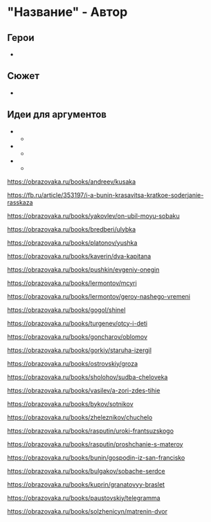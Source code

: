 "Название" - Автор
====================================================


Герои
----------------------------------------------------

* 

Сюжет
----------------------------------------------------

*

Идеи для аргументов
----------------------------------------------------

- *

- *

- *


<!-- https://litrekon.ru/kratkie-soderzhaniya/peschanaya-uchitelnitsa-i-otzyv-dlya-chitatelskogo-dnevnika-a-p-platonov/ -->

<!-- https://obrazovaka.ru/books/kuprin/chudesnyy-doktor -->

https://obrazovaka.ru/books/andreev/kusaka

https://fb.ru/article/353197/i-a-bunin-krasavitsa-kratkoe-soderjanie-rasskaza

https://obrazovaka.ru/books/yakovlev/on-ubil-moyu-sobaku

https://obrazovaka.ru/books/bredberi/ulybka

https://obrazovaka.ru/books/platonov/yushka

https://obrazovaka.ru/books/kaverin/dva-kapitana

https://obrazovaka.ru/books/pushkin/evgeniy-onegin

https://obrazovaka.ru/books/lermontov/mcyri

https://obrazovaka.ru/books/lermontov/geroy-nashego-vremeni

https://obrazovaka.ru/books/gogol/shinel

https://obrazovaka.ru/books/turgenev/otcy-i-deti

https://obrazovaka.ru/books/goncharov/oblomov

https://obrazovaka.ru/books/gorkiy/staruha-izergil

https://obrazovaka.ru/books/ostrovskiy/groza

https://obrazovaka.ru/books/sholohov/sudba-cheloveka

https://obrazovaka.ru/books/vasilev/a-zori-zdes-tihie

https://obrazovaka.ru/books/bykov/sotnikov

https://obrazovaka.ru/books/zheleznikov/chuchelo

https://obrazovaka.ru/books/rasputin/uroki-frantsuzskogo

https://obrazovaka.ru/books/rasputin/proshchanie-s-materoy

https://obrazovaka.ru/books/bunin/gospodin-iz-san-francisko

https://obrazovaka.ru/books/bulgakov/sobache-serdce

https://obrazovaka.ru/books/kuprin/granatovyy-braslet

https://obrazovaka.ru/books/paustovskiy/telegramma

https://obrazovaka.ru/books/solzhenicyn/matrenin-dvor